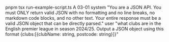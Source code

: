 pnpm tsx run-example-script.ts A 03-01 system "You are a JSON API. You must ONLY return valid JSON with no formatting and no line breaks, no markdown code blocks, and no other text. Your entire response must be a valid JSON object that can be directly parsed." user "what clubs are in the English premier league in season 2024/25. Output a JSON object using this format {clubs:[{clubName: string, postcode: string}]}"
